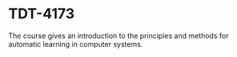 # TDT-4173
The course gives an introduction to the principles and methods for automatic learning in computer systems.
